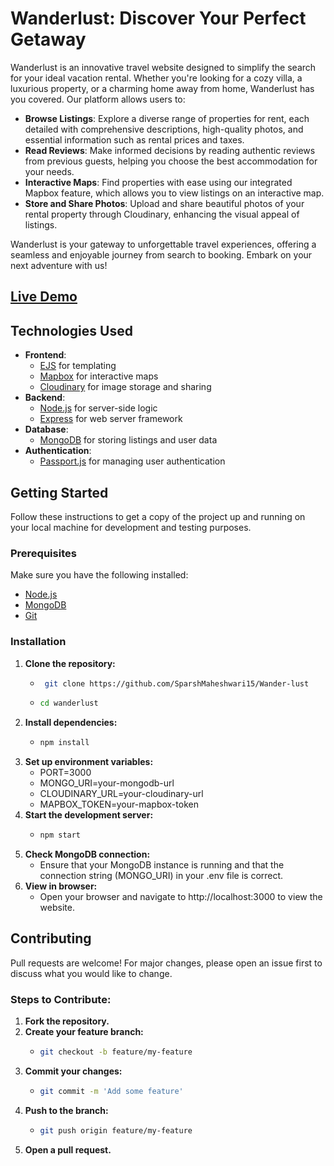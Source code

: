 # Wanderlust: Discover Your Perfect Getaway

Wanderlust is an innovative travel website designed to simplify the search for your ideal vacation rental. Whether you're looking for a cozy villa, a luxurious property, or a charming home away from home, Wanderlust has you covered. Our platform allows users to:

- **Browse Listings**: Explore a diverse range of properties for rent, each detailed with comprehensive descriptions, high-quality photos, and essential information such as rental prices and taxes.
- **Read Reviews**: Make informed decisions by reading authentic reviews from previous guests, helping you choose the best accommodation for your needs.
  <!-- - **Manage Your Account**: Effortlessly manage your bookings with our user-friendly login, signup, and logout features.
  -->
- **Interactive Maps**: Find properties with ease using our integrated Mapbox feature, which allows you to view listings on an interactive map.
- **Store and Share Photos**: Upload and share beautiful photos of your rental property through Cloudinary, enhancing the visual appeal of listings.

Wanderlust is your gateway to unforgettable travel experiences, offering a seamless and enjoyable journey from search to booking. Embark on your next adventure with us!

## [Live Demo](https://wander-lust-szwb.onrender.com/)

## Technologies Used

- **Frontend**:
  - [EJS](https://github.com/mde/ejs) for templating
  - [Mapbox](https://www.mapbox.com/) for interactive maps
  - [Cloudinary](https://cloudinary.com/) for image storage and sharing
- **Backend**:
  - [Node.js](https://nodejs.org/) for server-side logic
  - [Express](https://expressjs.com/) for web server framework
- **Database**:
  - [MongoDB](https://www.mongodb.com/) for storing listings and user data
- **Authentication**:
  - [Passport.js](http://www.passportjs.org/) for managing user authentication

## Getting Started

Follow these instructions to get a copy of the project up and running on your local machine for development and testing purposes.

### Prerequisites

Make sure you have the following installed:

- [Node.js](https://nodejs.org/)
- [MongoDB](https://www.mongodb.com/)
- [Git](https://git-scm.com/)

### Installation

1. **Clone the repository:**
   - ``` bash
      git clone https://github.com/SparshMaheshwari15/Wander-lust
     ```
   - ``` bash
     cd wanderlust
     ```
3.  **Install dependencies:**
    - ``` bash
      npm install
      ```
4.  **Set up environment variables:**
    - PORT=3000
    - MONGO_URI=your-mongodb-url
    - CLOUDINARY_URL=your-cloudinary-url
    - MAPBOX_TOKEN=your-mapbox-token
5.  **Start the development server:**
    - ``` bash
      npm start
      ```
6.  **Check MongoDB connection:**
    - Ensure that your MongoDB instance is running and that the connection string (MONGO_URI) in your .env file is correct.
7.  **View in browser:**
    - Open your browser and navigate to http://localhost:3000 to view the website.
  
## Contributing

Pull requests are welcome! For major changes, please open an issue first to discuss what you would like to change.

### Steps to Contribute:

1. **Fork the repository.**
2. **Create your feature branch:**
   - ``` bash
     git checkout -b feature/my-feature
     ```
3. **Commit your changes:**
   - ``` bash
     git commit -m 'Add some feature'
     ```
4. **Push to the branch:**
   - ``` bash
     git push origin feature/my-feature
     ```
5. **Open a pull request.**

